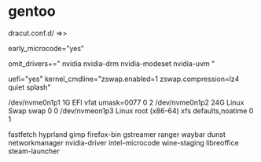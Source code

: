 # gentoo

dracut.conf.d/ =>> 

early_microcode="yes"

omit_drivers+=" nvidia nvidia-drm nvidia-modeset nvidia-uvm "

uefi="yes"
kernel_cmdline="zswap.enabled=1 zswap.compression=lz4 quiet splash"

/dev/nvme0n1p1 1G EFI vfat umask=0077 0 2
/dev/nvme0n1p2 24G Linux Swap swap 0 0
/dev/nvmeon1p3 Linux root (x86-64) xfs defaults,noatime 0 1

fastfetch hyprland gimp firefox-bin gstreamer ranger waybar dunst networkmanager nvidia-driver intel-microcode wine-staging libreoffice steam-launcher
